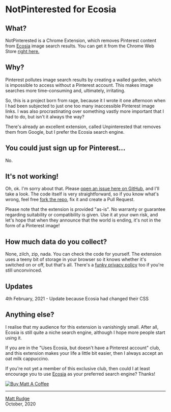 # NotPinterested for Ecosia

## What?

NotPinterested is a Chrome Extension, which removes Pinterest content from <a href="https://ecosia.org" target="_blank">Ecosia</a> image search results. You can get it from the Chrome Web Store <a href="https://chrome.google.com/webstore/detail/notpinterested-for-ecosia/ljgfjpadcmblnlbfogkdbmgbmkolfocp" target="_blank">right here.</a>

## Why?

Pinterest pollutes image search results by creating a walled garden, which is impossible to access without a Pinterest account. This makes image searches more time-consuming and, ultimately, irritating.

So, this is a project born from rage, because it I wrote it one afternoon when I had been subjected to just one too many inaccessible Pinterest image links. I was also procrastinating over something vastly more important that I had to do, but isn't it always the way?

There's already an excellent extension, called Unpinterested that removes them from Google, but I prefer the Ecosia search engine.

## You could just sign up for Pinterest...

No.

## It's not working!

Oh, ok. I'm sorry about that. Please <a href="https://github.com/lechien73/notpinterested/issues" target="_blank">open an issue here on GitHub</a>, and I'll take a look. The code itself is very straightforward, so if you know what's wrong, feel free <a href="https://github.com/lechien73/notpinterested/" target="_blank">fork the repo</a>, fix it and create a Pull Request.

Please note that the extension is provided "as-is". No warranty or guarantee regarding suitability or compatibility is given. Use it at your own risk, and let's hope that when they announce that the world is ending, it's not in the form of a Pinterest image!

## How much data do you collect?

None, zilch, zip, nada. You can check the code for yourself. The extension uses a teeny bit of storage in your browser so it knows whether it's switched on or off, but that's all. There's a <a href="https://mattrudge.net/privacy.html" target="_blank">funky privacy policy</a> too if you're still unconvinced.

## Updates

4th February, 2021 - Update because Ecosia had changed their CSS

## Anything else?

I realise that my audience for this extension is vanishingly small. After all, Ecosia is still quite a niche search engine, although I hope more people start using it.

If you are in the "Uses Ecosia, but doesn't have a Pinterest account" club, and this extension makes your life a little bit easier, then I always accept an oat milk cappuccino.

If you're not yet a member of this exclusive club, then could I at least encourage you to use <a href="https://ecosia.org" target="_blank">Ecosia</a> as your preferred search engine? Thanks!

<a href="https://www.buymeacoffee.com/mattrudge" target="_blank"><img src="https://mattrudge.net/images/bmac.png" alt="Buy Matt A Coffee"></a>

------
<a href="https://mattrudge.net" target="_blank">Matt Rudge</a><br />
October, 2020